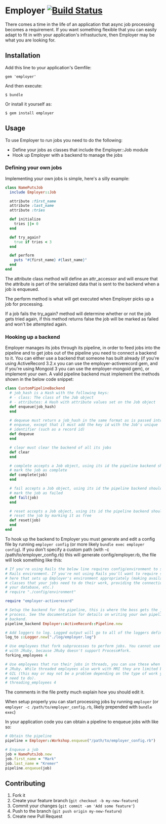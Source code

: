 # Employer [![Build Status](https://travis-ci.org/mkremer/employer.png)](https://travis-ci.org/mkremer/employer)

There comes a time in the life of an application that async job processing
becomes a requirement. If you want something flexible that you can easily adapt
to fit in with your application's infrastucture, then Employer may be what you
are looking for.

## Installation

Add this line to your application's Gemfile:

    gem 'employer'

And then execute:

    $ bundle

Or install it yourself as:

    $ gem install employer

## Usage

To use Employer to run jobs you need to do the following:

- Define your jobs as classes that include the Employer::Job module
- Hook up Employer with a backend to manage the jobs

### Defining your own jobs

Implementing your own jobs is simple, here's a silly example:

```ruby
class NamePutsJob
  include Employer::Job

  attribute :first_name
  attribute :last_name
  attribute :tries

  def initialize
    tries ||= 0 
  end

  def try_again?
    true if tries < 3
  end

  def perform
    puts "#{first_name} #{last_name}"
  end
end
```

The attribute class method will define an attr_accessor and will ensure that the
attribute is part of the serialized data that is sent to the backend when a job
is enqueued.

The perform method is what will get executed when Employer picks up a job for
processing.

If a job fails the try_again? method will determine whether or not the job gets
tried again, if this method returns false the job will be marked as failed and
won't be attempted again.

### Hooking up a backend

Employer manages its jobs through its pipeline, in order to feed jobs into the
pipeline and to get jobs out of the pipeline you need to connect a backend to
it. You can either use a backend that someone has built already (if you're using
ActiveRecord 3.2.x you can use the employer-activerecord gem, and if you're
using Mongoid 3 you can use the employer-mongoid gem), or implement your own. A 
valid pipeline backend must implement the methods shown in the below code 
snippet:

```ruby
class CustomPipelineBackend
  # job_hash is a Hash with the following keys:
  # - class: The class of the Job object
  # - attributes: A Hash with attribute values set on the Job object
  def enqueue(job_hash)
  end

  # dequeue must return a job_hash in the same format as is passed into 
  # enqueue, except that it must add the key id with the Job's unique 
  # identifier (such as a record id)
  def dequeue
  end

  # clear must clear the backend of all its jobs
  def clear
  end

  # complete accepts a Job object, using its id the pipeline backend should
  # mark the job as complete
  def complete(job)
  end

  # fail accepts a Job object, using its id the pipeline backend should
  # mark the job as failed
  def fail(job)
  end

  # reset accepts a Job object, using its id the pipeline backend should
  # reset the job by marking it as free
  def reset(job)
  end
end
```

To hook up the backend to Employer you must generate and edit a config file by
running `employer config` (or more likely `bundle exec employer config`). If you
don't specify a custom path (with -c /path/to/employer\_config.rb) this will
generate config/employer.rb, the file will look something like this:

```ruby
# If you're using Rails the below line requires config/environment to setup the
# Rails environment. If you're not using Rails you'll want to require something
# here that sets up Employer's environment appropriately (making available the
# classes that your jobs need to do their work, providing the connection to
# your database, etc.)
# require "./config/environment"

require "employer-activerecord"

# Setup the backend for the pipeline, this is where the boss gets the jobs to
# process. See the documentation for details on writing your own pipeline
# backend.
pipeline_backend Employer::ActiveRecord::Pipeline.new

# Add loggers to log. Logged output will go to all of the loggers defined here.
log_to ::Logger.new("./log/employer.log")

# Use employees that fork subprocesses to perform jobs. You cannot use these
# with JRuby, because JRuby doesn't support Process#fork.
forking_employees 4

# Use employees that run their jobs in threads, you can use these when using
# JRuby. While threaded employees also work with MRI they are limited by the
# GIL (this may or may not be a problem depending on the type of work your jobs
# need to do).
# threading_employees 4
```

The comments in the file pretty much explain how you should edit it.

When setup properly you can start processing jobs by running `employer` (or
`employer -c /path/to/employer_config.rb`, likely prepended with `bundle exec`)

In your application code you can obtain a pipeline to enqueue jobs with like so:

```ruby
# Obtain the pipeline
pipeline = Employer::Workshop.enqueue("/path/to/employer_config.rb")

# Enqueue a job
job = NamePutsJob.new
job.first_name = "Mark"
job.last_name = "Kremer"
pipeline.enqueue(job)
```

## Contributing

1. Fork it
2. Create your feature branch (`git checkout -b my-new-feature`)
3. Commit your changes (`git commit -am 'Add some feature'`)
4. Push to the branch (`git push origin my-new-feature`)
5. Create new Pull Request
